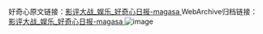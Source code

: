 好奇心原文链接：[影评大战_娱乐_好奇心日报-magasa ](https://www.qdaily.com/articles/7320.html)
WebArchive归档链接：[影评大战_娱乐_好奇心日报-magasa ](http://web.archive.org/web/20190623172254/https://www.qdaily.com/articles/7320.html)
![image](http://ww3.sinaimg.cn/large/007d5XDply1g3x0t0zrhlj30u02xc4qp)
